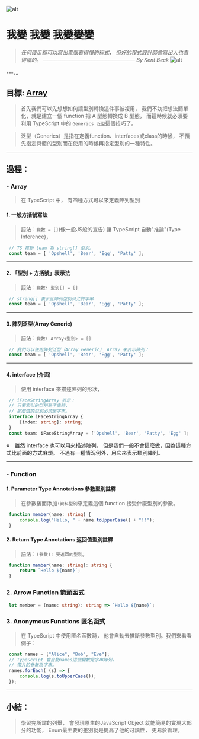 ![alt](https://)

# 我變 我變 我變變變
> *任何傻瓜都可以寫出電腦看得懂的程式，*
> *但好的程式設計師會寫出人也看得懂的。*
> *───────────────────────── By Kent Beck*
![alt](https://)

---，。

## 目標: [Array](https://ithelp.ithome.com.tw/articles/10270427)
   > 首先我們可以先想想如何讓型別轉換這件事被複用，
   > 我們不妨把想法簡單化，就是建立一個 function 把 A 型態轉換成 B 型態，
   > 而這時候就必須要利用 TypeScript 中的 `Generics 泛型`這個技巧了。

   > 泛型（Generics）是指在定義function、interfaces或class的時候，
   > 不預先指定具體的型別而在使用的時候再指定型別的一種特性。
---

## 過程：
   ### - Array
   > 在 TypeScript 中， 有四種方式可以來定義陣列型別
   #### 1. 一般方括號寫法
   > 語法：`變數 = []`(像一般JS般的宣告)
   > 讓 TypeScript 自動"推論"(Type Inference)，
   ```typescript
    // TS 推斷 team 為 string[] 型別。
    const team = [ 'Opshell', 'Bear', 'Egg', 'Patty' ];
   ```
---
   #### 2. 「型別 + 方括號」表示法
   > 語法：`變數: 型別[] = []`
   ```typescript
    // string[] 表示此陣列型別只允許字串
    const team = [ 'Opshell', 'Bear', 'Egg', 'Patty' ];
   ```
---
   #### 3. 陣列泛型(Array Generic)
   > 語法：`變數: Array<型別> = []`
   ```typescript
    // 我們可以使用陣列泛型（Array Generic） Array 來表示陣列：
    const team = [ 'Opshell', 'Bear', 'Egg', 'Patty' ];
   ```
---
   #### 4. interface (介面)
   > 使用 interface 來描述陣列的形狀，
   ```typescript
    // iFaceStringArray 表示：
    // 只要索引的型別是字串時，
    // 那麼值的型別必須是字串。
    interface iFaceStringArray {
        [index: string]: string;
    }
    const team: iFaceStringArray = ['Opshell', 'Bear', 'Patty', 'Egg' ];
   ```
   ※　雖然 interface 也可以用來描述陣列，
      但是我們一般不會這麼做，因為這種方式比前面的方式麻煩。
      不過有一種情況例外，用它來表示類別陣列。

---
   ### - Function
   #### 1. Parameter Type Annotations 參數型別註釋
   > 在參數後面添加`:資料型別`來定義這個 function 接受什麼型別的參數。
   ```typescript
    function member(name: string) {
        console.log("Hello, " + name.toUpperCase() + "!!");
    }
   ```
   #### 2. Return Type Annotations 返回值型別註釋
   > 語法：`(參數): 要返回的型別`。
   ```typescript
    function member(name: string): string {
        return `Hello ${name}`;
    }
   ```

   ### 2. Arrow Function 箭頭函式
   ```typescript
    let member = (name: string): string => `Hello ${name}`;
   ```

   ### 3. Anonymous Functions 匿名函式
   > 在 TypeScript 中使用匿名函數時， 他會自動去推斷參數型別。我們來看看例子：
   ```typescript
    const names = ["Alice", "Bob", "Eve"];
    // TypeScript 會自動names這個變數是字串陣列，
    // 帶入的參數為字串。
    names.forEach( (s) => {
        console.log(s.toUpperCase());
    });
   ```
---
## 小結：
   > 學習完所謂的列舉，
   > 會發現原生的JavaScript Object
   > 就能簡易的實現大部分的功能，
   > Enum最主要的差別就是提高了他的可讀性，
   > 更易於管理。

